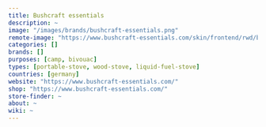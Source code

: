 ```yaml
---
title: Bushcraft essentials
description: ~
image: "/images/brands/bushcraft-essentials.png"
remote-image: "https://www.bushcraft-essentials.com/skin/frontend/rwd/be/images/logo.gif"
categories: []
brands: []
purposes: [camp, bivouac]
types: [portable-stove, wood-stove, liquid-fuel-stove]
countries: [germany]
website: "https://www.bushcraft-essentials.com/"
shop: "https://www.bushcraft-essentials.com/"
store-finder: ~
about: ~
wiki: ~
---
```

